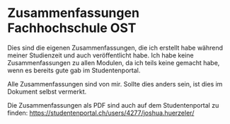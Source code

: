 # Zusammenfassungen Fachhochschule OST
Dies sind die eigenen Zusammenfassungen, die ich erstellt habe während meiner Studienzeit und auch veröffentlicht habe. Ich habe keine Zusammenfassungen zu allen Modulen, da ich teils keine gemacht habe, wenn es bereits gute gab im Studentenportal. 

Alle Zusammenfassungen sind von mir. Sollte dies anders sein, ist dies im Dokument selbst vermerkt.

Die Zusammenfassungen als PDF sind auch auf dem Studentenportal zu finden:
https://studentenportal.ch/users/4277/joshua.huerzeler/
